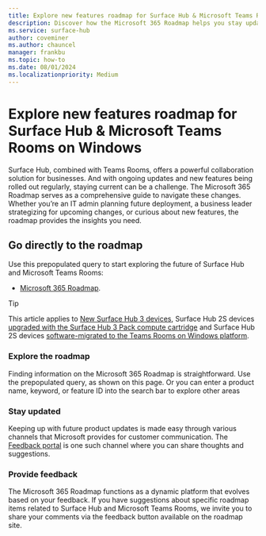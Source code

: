 ```yaml
---
title: Explore new features roadmap for Surface Hub & Microsoft Teams Rooms on Windows 
description: Discover how the Microsoft 365 Roadmap helps you stay updated with the latest features for Surface Hub and Microsoft Teams Rooms. Learn how to provide feedback and utilize search tips to maximize your Microsoft 365 experience.
ms.service: surface-hub
author: coveminer
ms.author: chauncel
manager: frankbu
ms.topic: how-to
ms.date: 08/01/2024
ms.localizationpriority: Medium
---
```


# Explore new features roadmap for Surface Hub & Microsoft Teams Rooms on Windows 

Surface Hub, combined with Teams Rooms, offers a powerful collaboration solution for businesses. And with ongoing updates and new features being rolled out regularly, staying current can be a challenge. The Microsoft 365 Roadmap serves as a comprehensive guide to navigate these changes. Whether you’re an IT admin planning future deployment, a business leader strategizing for upcoming changes, or curious about new features, the roadmap provides the insights you need.

## Go directly to the roadmap 

Use this prepopulated query to start exploring the future of Surface Hub and Microsoft Teams Rooms: 

- [Microsoft 365 Roadmap](https://www.microsoft.com/microsoft-365/roadmap?filters=&searchterms=teams%2Crooms).

> [!TIP]
> This article applies to [New Surface Hub 3 devices](surface-hub-3-whats-new.md), Surface Hub 2S devices [upgraded with the Surface Hub 3 Pack compute cartridge](install-manage-surface-hub-3-pack.md) and Surface Hub 2S devices [software-migrated to the Teams Rooms on Windows platform](surface-hub-2s-migrate-to-mtr-w.md).

### Explore the roadmap

Finding information on the Microsoft 365 Roadmap is straightforward. Use the prepopulated query, as shown on this page. Or you can enter a product name, keyword, or feature ID into the search bar to explore other areas

### Stay updated

Keeping up with future product updates is made easy through various channels that Microsoft provides for customer communication. The [Feedback portal](https://www.microsoft.com/en-us/microsoft-365/roadmap?filters=&searchterms=teams%2Crooms) is one such channel where you can share  thoughts and suggestions.

### Provide feedback

The Microsoft 365 Roadmap functions as a dynamic platform that evolves based on your feedback. If you have suggestions about specific roadmap items related to Surface Hub and Microsoft Teams Rooms, we invite you to share your comments via the feedback button available on the roadmap site.
